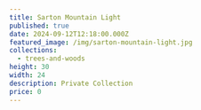 ```yaml
---
title: Sarton Mountain Light
published: true
date: 2024-09-12T12:18:00.000Z
featured_image: /img/sarton-mountain-light.jpg
collections:
  - trees-and-woods
height: 30
width: 24
description: Private Collection
price: 0
---
```

